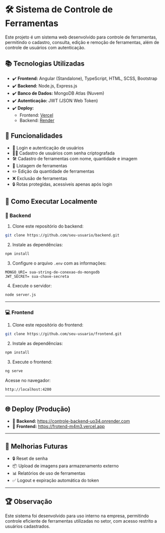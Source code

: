 # 🛠️ Sistema de Controle de Ferramentas

Este projeto é um sistema web desenvolvido para controle de ferramentas, permitindo o cadastro, consulta, edição e remoção de ferramentas, além de controle de usuários com autenticação.

## 📚 Tecnologias Utilizadas

- ✔️ **Frontend:** Angular (Standalone), TypeScript, HTML, SCSS, Bootstrap
- ✔️ **Backend:** Node.js, Express.js
- ✔️ **Banco de Dados:** MongoDB Atlas (Nuvem)
- ✔️ **Autenticação:** JWT (JSON Web Token)
- ✔️ **Deploy:** 
  - Frontend: [Vercel](https://vercel.com/)
  - Backend: [Render](https://render.com/)

## 🔐 Funcionalidades

- 🔑 Login e autenticação de usuários
- 🧑‍💼 Cadastro de usuários com senha criptografada
- 🛠️ Cadastro de ferramentas com nome, quantidade e imagem
- 📄 Listagem de ferramentas
- ✏️ Edição da quantidade de ferramentas
- ❌ Exclusão de ferramentas
- 🔒 Rotas protegidas, acessíveis apenas após login

## 🚀 Como Executar Localmente

### 🔧 Backend

1. Clone este repositório do backend:
```bash
git clone https://github.com/seu-usuario/backend.git
```

2. Instale as dependências:
```bash
npm install
```

3. Configure o arquivo `.env` com as informações:
```
MONGO_URI= sua-string-de-conexao-do-mongodb
JWT_SECRET= sua-chave-secreta
```

4. Execute o servidor:
```bash
node server.js
```

---

### 💻 Frontend

1. Clone este repositório do frontend:
```bash
git clone https://github.com/seu-usuario/frontend.git
```

2. Instale as dependências:
```bash
npm install
```

3. Execute o frontend:
```bash
ng serve
```

Acesse no navegador:
```
http://localhost:4200
```

---

## 🌐 Deploy (Produção)

- 🔗 **Backend:** https://controle-backend-uo34.onrender.com
- 🔗 **Frontend:** https://frotend-m4m3.vercel.app

---

## 🎯 Melhorias Futuras

- 🔒 Reset de senha
- 📦 Upload de imagens para armazenamento externo
- 📊 Relatórios de uso de ferramentas
- ✅ Logout e expiração automática do token

---

## 🏆 Observação

Este sistema foi desenvolvido para uso interno na empresa, permitindo controle eficiente de ferramentas utilizadas no setor, com acesso restrito a usuários cadastrados.
